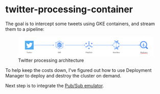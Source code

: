 # twitter-processing-container

The goal is to intercept some tweets using GKE containers, and stream them to a pipeline:
<figure><img src="architecture.png" /><figcaption>Twitter processing architecture</figcaption></figure>

To help keep the costs down, I've figured out how to use Deployment Manager to deploy and destroy the cluster on demand.

Next step is to integrate the [Pub/Sub emulator](https://medium.com/google-cloud/things-i-wish-i-knew-about-pub-sub-part-3-b8947b49224b).
